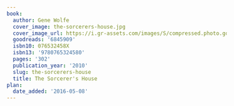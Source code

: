 ```yaml
---
book:
  author: Gene Wolfe
  cover_image: the-sorcerers-house.jpg
  cover_image_url: https://i.gr-assets.com/images/S/compressed.photo.goodreads.com/books/1442434085l/6845909._SX318_.jpg
  goodreads: '6845909'
  isbn10: 076532458X
  isbn13: '9780765324580'
  pages: '302'
  publication_year: '2010'
  slug: the-sorcerers-house
  title: The Sorcerer's House
plan:
  date_added: '2016-05-08'
---
```

